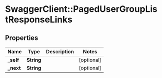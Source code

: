 # SwaggerClient::PagedUserGroupListResponseLinks

## Properties
Name | Type | Description | Notes
------------ | ------------- | ------------- | -------------
**_self** | **String** |  | [optional] 
**_next** | **String** |  | [optional] 

